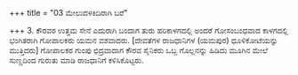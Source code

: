 +++
title = "03 ಮೇಲುದಳಕಿದಿರಾಗಿ ಬರೆ"

+++
3. ಕೌರವರ ಉತ್ತಮ ಸೇನೆ ಎದುರಾಗಿ ಬಂದಾಗ ತುರು ಹರಿಕಾಳಗದಲ್ಲಿ ಅಂದರೆ ಗೋಸಂಬಂಧವಾದ ಕಾಳಗದಲ್ಲಿ ಭಂಗಿತರಾಗಿ ಗೋಪಾಲಕರು ಯಮನ ವಶವಾದರು. [ದೇವತೆಗಳ ರಾಜಧಾನಿಗಳ (ಯಮಪುರ) ಧೂಳಿಕೋಟೆಯನ್ನು ಮುತ್ತಿದರು] ಗೋಪಾಲಕರ ಗುಂಪು ಛಿದ್ರವಾದಾಗ ಕೌರವ ಸೈನಿಕರು ಒಬ್ಬ ಗೊಲ್ಲನನ್ನು ಹಿಡಿದು ಮೂಗಿನ ಮೇಲೆ ಸುಣ್ಣದಿಂದ ಗುರುತು ಮಾಡಿ ರಾಜಧಾನಿಗೆ ಕಳಿಸಿಕೊಟ್ಟರು.